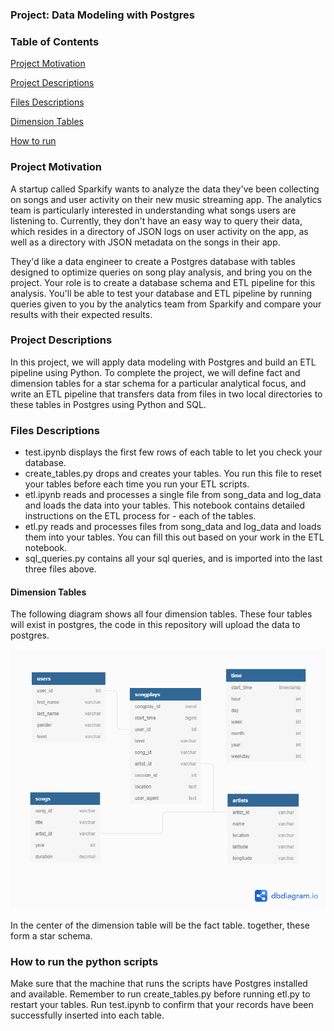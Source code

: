 ### Project: Data Modeling with Postgres

### Table of Contents

[Project Motivation](#Motivation)

[Project Descriptions](#Description)

[Files Descriptions](#FilesDescriptions)

[Dimension Tables](#DimensionTables)

[How to run](#HowToRun)

### Project Motivation<a name="Motivation"></a>

A startup called Sparkify wants to analyze the data they've been collecting on songs and user activity on their new music streaming app. The analytics team is particularly interested in understanding what songs users are listening to. Currently, they don't have an easy way to query their data, which resides in a directory of JSON logs on user activity on the app, as well as a directory with JSON metadata on the songs in their app.

They'd like a data engineer to create a Postgres database with tables designed to optimize queries on song play analysis, and bring you on the project. Your role is to create a database schema and ETL pipeline for this analysis. You'll be able to test your database and ETL pipeline by running queries given to you by the analytics team from Sparkify and compare your results with their expected results.

### Project Descriptions<a name="Description"></a>

In this project, we will apply data modeling with Postgres and build an ETL pipeline using Python. To complete the project, we will define fact and dimension tables for a star schema for a particular analytical focus, and write an ETL pipeline that transfers data from files in two local directories to these tables in Postgres using Python and SQL.

### Files Descriptions<a name="FilesDescriptions"></a>

- test.ipynb displays the first few rows of each table to let you check your database.
- create_tables.py drops and creates your tables. You run this file to reset your tables before each time you run your ETL scripts.
- etl.ipynb reads and processes a single file from song_data and log_data and loads the data into your tables. This notebook contains detailed instructions on the ETL process for - each of the tables.
- etl.py reads and processes files from song_data and log_data and loads them into your tables. You can fill this out based on your work in the ETL notebook.
- sql_queries.py contains all your sql queries, and is imported into the last three files above.


#### Dimension Tables<a name="DimensionTables"></a>

The following diagram shows all four dimension tables. These four tables will exist in postgres,
the code in this repository will upload the data to postgres.

<p align="center">
  <img src="diagram.png" >
</p>

In the center of the dimension table will be the fact table. together, these form
a star schema.



### How to run the python scripts<a name="HowToRun"></a>

Make sure that the machine that runs the scripts have Postgres installed and available.
Remember to run create_tables.py before running etl.py to restart your tables. Run test.ipynb to confirm that your records have been successfully inserted into each table.